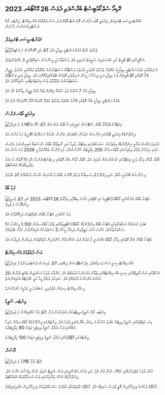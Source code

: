 ## ރޭޑިއޯ ސެލްކޯއުޓިސެޓް ބުރާސްފަތި ދުވަސް 26 އޮކްޓޯބަރ 2023

ކައުންޓަރމީސަރ ޓްރައިއަލް. އިރުމަތީ ބޯޑަރ ފެންސް. ފޮރެސްޓް ބޯޑުންނެވެ. އަސް ދުއްވުމުގެ އެކްސިޑެންޓް. ވިންޓަރ ރޯޑް ރެސްޓްރިކްޝަންސް. މޫސުން.

### ކައުންޓަރމީސަރ ޓްރައިއަލް

![ތުހުމަތު ކުރެވޭ އަލެކްސަންޓެރީ ކިވިމާކީ އެވެ. ފޮޓޯ: އެމީ ކޮރްހޮނެން / ލެހްޓިކުވާ](https://images.cdn.yle.fi/image/upload/c_crop,h_2875,w_5112,x_0,y_568/ar_1.77777777777777777,c_fill,g_faces,h_675,w_1200/dpr_1.0/q_auto:eco/f_auto/fl_lossy/v1698305049/39-1191484653a13e7df175)

އެ އޮފީހުގައި ޑޭޓާ ބްރީޗް ކުރި މައްސަލައިގެ ޝަރީއަތް ފަށައިފި އެވެ. ވަސްތާމޯ އަކީ މީހުންނަށް ސައިކޮތެރަޕީ ދޭ ކުންފުންޏެކެވެ.

އެ ދައުވާގައި އަލެކްސަންޓެރީ ކިވިމާކީގެ މައްޗަށް ތުހުމަތު ކުރެވެނީ ފުރަތަމަ ވަސްޓާމޯގެ ކަސްޓަމަރުންގެ މައުލޫމާތު ފަޅާއެރުވި ކަމަށެވެ. ޕީޖީން ބުނާ ގޮތުގައި ޑޭޓާ ބްރީޗަށް ފަހު ކިވިމާކީ ވަނީ ދިހަހާސް މީހުން އަނިޔާވެރި ގޮތަކަށް ބްލެކްމެއިލްކޮށްފަ އެވެ. ކިވިމާކީ ވަނީ ވަސްޓާމޯގެ ކަސްޓަމަރުންގެ މައުލޫމާތު ވެސް އިންޓަނެޓްގައި ޝާއިއުކޮށްފަ އެވެ.

ކިވިމާކީ އަށް 7 އަހަރުގެ ޖަލު ހުކުމެއް އިއްވަން ޖެހޭ ކަމަށް ޕީޖީން ޑިމާންޑް ކުރެ އެވެ.

އެލެކްސަންޓެރީ ކިވިމާކީ ބުނާ ގޮތުގައި އޭނާގެ މައްޗަށް ތުހުމަތު ކުރެވޭ ކުށްތައް އޭނާ ކޮށްފައެއް ނުވެ އެވެ.

### އިރުމަތީ ބޯޑަރ ފެންސް

![އިމަޓްރާގެ ޕެލްކޮލާ ބޯޑަރު ސްޓޭޝަން ކައިރީގައި އާ ބޯޑަރު ފެންސެއް. ފޮޓޯ: ކާރޭ ލެހްޓޮނޭން / ވައިލް](https://images.cdn.yle.fi/image/upload/c_crop,h_2243,w_3993,x_0,y_0/ar_1.7777777777777777,c_fill,g_faces,h_675,w_1200/dpr_1.0/q_auto:eco/f_auto/fl_lossy/v1698323397/39-1191724653a55b2a04b0)

ފިންލޭންޑްގެ އިރުމަތީ ބޯޑަރުގައި ފެންސެއް ހަދަމުން އެބަދެއެވެ. ފެންސް ހެދުމުގެ މަސައްކަތް އޭޕްރީލް މަހު ފަށާނެ އެވެ.

ފުރަތަމަ ފެންސް އަޅާނީ ފިންލޭންޑްގެ އިރުދެކުނު ސަރަހައްދުގައި އިމަޓްރާ، ވާލިމާ އަދި ނޫއިޖާމާގެ ބޯޑަރު ހުރަސްތައް ކައިރިންނެވެ. ފެންސް ހަދައި ނިމުމުން ޖުމްލަ ދިގުމިނުގައި ގާތްގަނޑަކަށް 200 ކިލޯމީޓަރު ހުންނާނެއެވެ. މުޅި ފެންސް ތައްޔާރުވާނީ 2026 ވަނަ އަހަރު އެވެ.

ބޯޑަރު ގާޑުން މިހާރު ވަނީ އިމަޓްރާގައި ކުޑަ ފެންސެއް ހަދައިފަ އެވެ. ބޯޑަރު ގާޑުން ބުނާ ގޮތުގައި މި ޓެސްޓް ފެންސް އާއި ގުޅޭ ގޮތުން ރަނގަޅު ތަޖުރިބާތަކެއް އެބަހުއްޓެވެ.

މި ފެންސުގެ ބޭނުމަކީ ހުއްދަ ނެތި ފިންލޭންޑާއި ރަޝިޔާއާ ދެމެދު އޮންނަ ބޯޑަރު ފަސޭހައިން ހުރަސް ނުކުރެވޭނެ ގޮތް ހެދުމެވެ.

### ފަޅު ބޯޑު

![މެޓްސާ ބޯޑުގެ އެނެކޯސްކީ ކާޑުބޯޑް ފެކްޓްރީގެ މައި ގޭޓުގައި ހުންނަ ބިއްލޫރި އިމާރާތް 26 އޮކްޓޯބަރ 2023 ގައި. ފޮޓޯ: ޖުސީ ލިންޑްރޫސް / ވައިލް](https://images.cdn.yle.fi/image/upload/c_crop,h_2267,w_4031,x_0,y_0/ar_1.7777777777777777,c_fill,g_faces,h_675,w_1200/dpr_1.0/q_auto:eco/f_auto/fl_lossy/v1698319726/39-1191672653a4ca1724ad)

ފަޅު ކުންފުނި މެޓްސާ ބޯޑުން މުވައްޒަފުން ވަކިކޮށްފާނެ އެވެ.

ބަދަލު ގެނައުމުގެ މަޝްވަރާތަކަކީ މެޓްސާ ބޯޑުގެ ފިންލޭންޑްގެ ކާޑުބޯޑް ފެކްޓްރީތަކުގައި ޖުމްލަ ގާތްގަނޑަކަށް 1،100 މީހުންނާ ގުޅޭ މަޝްވަރާތަކެކެވެ. އަންނަ އަހަރު ވަޒީފާއިން ވަކިކުރާ މީހުން 3 މަސްދުވަހަށް ދެމިގެންދާނެ ކަމަށް ބެލެވެއެވެ.

މެޓްސާ ބޯޑުން ބުނާ ގޮތުގައި މިހާރު ކާޑުބޯޑު ގަންނަނީ މާ މަދުންނެވެ. އެހެންކަމުން ކުންފުނިން މުވައްޒަފުން ވަކިކުރަން ޖެހިދާނެ އެވެ.

### އަސް ދުއްވުމުގެ އެކްސިޑެންޓް

![އެކްސިޑެންޓް ހިނގީ އަސް ދަނޑުގައެވެ. އިލްސްޓްރޭޝަން ޕިކްޗަރ. ފޮޓޯ: ލައިނަސް ވެސްޓަރލަންޑް / ވައިލް](https://images.cdn.yle.fi/image/upload/c_crop,h_3375,w_6000,x_0,y_387/ar_1.77777777777777777,c_fill,g_faces,h_675,w_1200/dpr_1.0/q_auto:eco/f_auto/fl_lossy/v1692692625/39-116023264e46d0e45030)

އެސްޕޫގައި އަސް ގޯތިތެރޭގައި ހިނގި އެކްސިޑެންޓެއްގައި ޒުވާން އަންހެނަކު މަރުވެއްޖެ އެވެ. އަންގާރަ ދުވަހު އަސްމަތިން ވެއްޓި އުމުރުން 20 އަހަރުގެ އަންހެނަކު މަރުވެއްޖެ އެވެ. ސައިކަލު ދުއްވާ މީހާ ހުރީ ހެލްމެޓެއް އަޅައިގެންނެވެ.

މި އެކްސިޑެންޓް ހިނގަން މެދުވެރިވި ސަބަބު ދަނީ ތަހުގީގު ކުރަމުންނެވެ.

### ވިންޓަރ ސްޕީޑް

![ވިންޓަރ ރޯޑް ސްޕީޑް ލިމިޓްތަކަށް އަމަލުކުރަން ފަށާ. ފޮޓޯ: ޖުހާ ކެމްޕައިނޭން / ވައިލް](https://images.cdn.yle.fi/image/upload/c_crop,h_2250,w_4000,x_0,y_0/ar_1.7777777777777777,c_fill,g_faces,h_675,w_1200/dpr_1.0/q_auto:eco/f_auto/fl_lossy/v1603287400/39-7327705f903747751c2)

ގިނަ ހައިވޭތަކުގައި ސްޕީޑް ލިމިޓަށް ބަދަލު އަންނާނެ މިއަދު، ބުރާސްފަތި ދުވަހު އެވެ. ވިންޓަރުގައި ފިންލޭންޑްގެ ގާތްގަނޑަކަށް ހުރިހާ މަގެއްގައި ވެސް ދުއްވާ ސްޕީޑް ލިމިޓަކީ ގަޑިއަކު 80 ކިލޯމީޓަރެވެ.

ވިންޓަރުގައި މޮޓޯވޭތަކުގައި ދުއްވާ ސްޕީޑް ލިމިޓަކީ ގަޑިއަކު 100 ކިލޯމީޓަރެވެ.

### މޫސުން

![ ފޮޓޯ: ލޯރާ ޓޫއޮމޮލާ / ވައިލް](https://images.cdn.yle.fi/image/upload/c_crop,h_1080,w_1919,x_0,y_0/ar_1.7777777777777777,c_fill,g_faces,h_675,w_1200/dpr_1.0/q_auto:eco/f_auto/fl_lossy/v1698292510/39-11913736539e2ff81a55)

ހުކުރު ދުވަހު ލެޕްލެންޑުގައި ކުޑަކޮށް ސްނޯ ވާނެ އެވެ. އަދި ދެކުނު އައްސޭރީގައި ވެސް ސްލީޓް ނުވަތަ ސްނޯ ވިއްސާރަ ކުރާނެ އެވެ. ފިންލޭންޑްގެ އެހެން ތަންތަނުގައި ވެސް އުނދަގޫތަކެއް އެބަހުއްޓެވެ.

ރާއްޖޭގެ ދެކުނުގެ ފިނިހޫނުމިން އޮތީ ޕްލަސް ސައިޑްގަ އެވެ. ރާއްޖޭގެ މެދުތެރެއާއި އުތުރުގެ ސަރަހައްދުތަކަށް ފިނިހޫނުމިން އުފެދިފައިވެއެވެ.